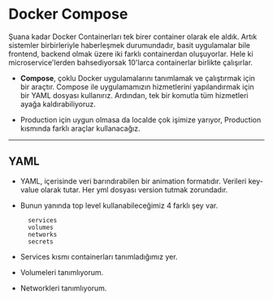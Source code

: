 <h1> Docker Compose </h1>

Şuana kadar Docker Containerları tek birer container olarak ele aldık. Artık sistemler birbirleriyle haberleşmek durumundadır, basit uygulamalar bile frontend, backend olmak üzere iki farklı containerdan oluşuyorlar. Hele ki microservice'lerden bahsediyorsak 10'larca containerlar birlikte çalışırlar.

- <b>Compose</b>, çoklu Docker uygulamalarını tanımlamak ve çalıştırmak için bir araçtır. Compose ile uygulamamızın hizmetlerini yapılandırmak için bir YAML dosyası kullanırız. Ardından, tek bir komutla tüm hizmetleri ayağa kaldırabiliyoruz.

- Production için uygun olmasa da localde çok işimize yarıyor, Production kısmında farklı araçlar kullanacağız.

---

<h2> YAML </h2>

- YAML, içerisinde veri barındırabilen bir animation formatıdır. Verileri key-value olarak tutar. Her yml dosyası version tutmak zorundadır.

- Bunun yanında top level kullanabileceğimiz 4 farklı şey var.

        services
        volumes
        networks
        secrets

* Services kısmı containerları tanımladığımız yer.

* Volumeleri tanımlıyorum.

* Networkleri tanımlıyorum.
